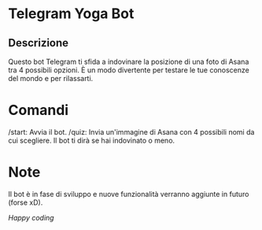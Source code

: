 # Telegram Yoga Bot

## Descrizione
Questo bot Telegram ti sfida a indovinare la posizione di una foto di Asana tra 4 possibili opzioni. È un modo divertente per testare le tue conoscenze del mondo e per rilassarti.

# Comandi
/start: Avvia il bot.
/quiz: Invia un'immagine di Asana con 4 possibili nomi da cui scegliere. Il bot ti dirà se hai indovinato o meno.

# Note
Il bot è in fase di sviluppo e nuove funzionalità verranno aggiunte in futuro (forse xD).

_Happy coding_
